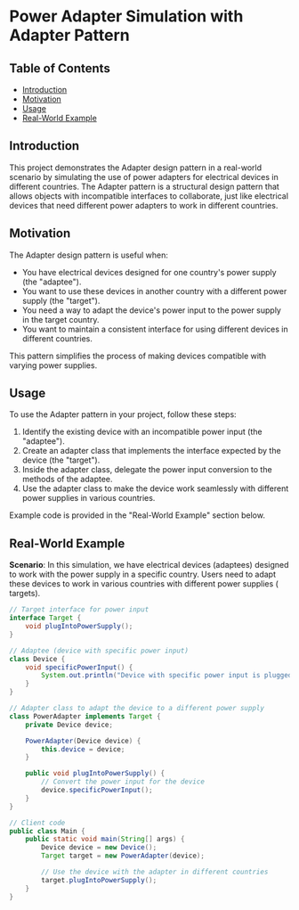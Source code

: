 # Power Adapter Simulation with Adapter Pattern

## Table of Contents

- [Introduction](#introduction)
- [Motivation](#motivation)
- [Usage](#usage)
- [Real-World Example](#real-world-example)

## Introduction

This project demonstrates the Adapter design pattern in a real-world scenario by simulating the use of power adapters
for electrical devices in different countries. The Adapter pattern is a structural design pattern that allows objects
with incompatible interfaces to collaborate, just like electrical devices that need different power adapters to work in
different countries.

## Motivation

The Adapter design pattern is useful when:

- You have electrical devices designed for one country's power supply (the "adaptee").
- You want to use these devices in another country with a different power supply (the "target").
- You need a way to adapt the device's power input to the power supply in the target country.
- You want to maintain a consistent interface for using different devices in different countries.

This pattern simplifies the process of making devices compatible with varying power supplies.

## Usage

To use the Adapter pattern in your project, follow these steps:

1. Identify the existing device with an incompatible power input (the "adaptee").
2. Create an adapter class that implements the interface expected by the device (the "target").
3. Inside the adapter class, delegate the power input conversion to the methods of the adaptee.
4. Use the adapter class to make the device work seamlessly with different power supplies in various countries.

Example code is provided in the "Real-World Example" section below.

## Real-World Example

**Scenario**: In this simulation, we have electrical devices (adaptees) designed to work with the power supply in a
specific country. Users need to adapt these devices to work in various countries with different power supplies (
targets).

```java
// Target interface for power input
interface Target {
    void plugIntoPowerSupply();
}

// Adaptee (device with specific power input)
class Device {
    void specificPowerInput() {
        System.out.println("Device with specific power input is plugged in.");
    }
}

// Adapter class to adapt the device to a different power supply
class PowerAdapter implements Target {
    private Device device;

    PowerAdapter(Device device) {
        this.device = device;
    }

    public void plugIntoPowerSupply() {
        // Convert the power input for the device
        device.specificPowerInput();
    }
}

// Client code
public class Main {
    public static void main(String[] args) {
        Device device = new Device();
        Target target = new PowerAdapter(device);

        // Use the device with the adapter in different countries
        target.plugIntoPowerSupply();
    }
}
